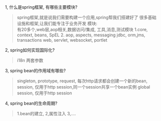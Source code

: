 1, 什么是spring框架, 有哪些主要模块?
> spring框架,就是说我们需要构建一个应用,spring帮我们搭建好了
很多基础设施和框架,让我们能专注于业务开发
> 模块:   
> 有20多个,web层,aop相关,数据访问/集成, 工具,消息,测试模块
> 1.core, context, beans, SpEL
> 2. aop, aspects, messaging
> jdbc, orm,jms, transactions
> web, servlet, websocket, portlet

2, spring如何实现国际化?
> i18n
> 两套参数

3, spring bean的作用域有哪些?
> singleton,
> prototype,
> request, 每次http请求都会创建一个新的bean,
> session, 仅用于http session,同一个session共享一个bean实例
> global session, 仅用于http session

4, spring bean的生命周期?
> 1.bean的建立,
> 2,属性注入
> 3,....
